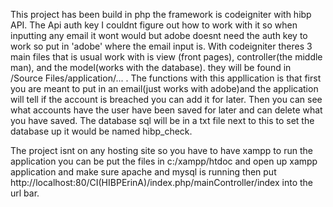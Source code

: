 This project has been build in php the framework is codeigniter with hibp API.
The Api auth key I couldnt figure out how to work with it so when inputting any email it wont would but adobe doesnt need the auth key to work so put in 'adobe' where the email input is. 
With codeigniter theres 3 main files that is usual work with is view (front pages), controller(the middle man), and the model(works with the database).
they will be found in /Source Files/application/... .
The functions with this appllication is that first you are meant to put in an email(just works with adobe)and the application will tell if the account is breached you can add it for later. Then you can see what accounts have the user have been saved for later and can delete what you have saved.
The database sql will be in a txt file next to this to set the database up it would be named hibp_check.

The project isnt on any hosting site so you have to have xampp to run the application you can be put the files in c:/xampp/htdoc and open up xampp application and make sure apache and mysql is running then put http://localhost:80/CI(HIBPErinA)/index.php/mainController/index into the url bar.
